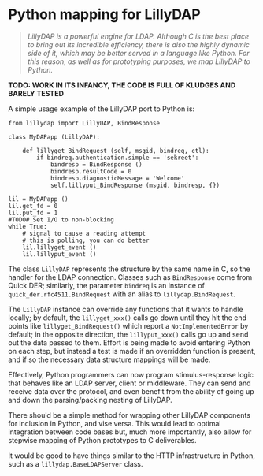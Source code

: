 # Python mapping for LillyDAP

> *LillyDAP is a powerful engine for LDAP.  Although C is the best place to
> bring out its incredible efficiency, there is also the highly dynamic side
> of it, which may be better served in a language like Python.  For this
> reason, as well as for prototyping purposes, we map LillyDAP to Python.*

**TODO: WORK IN ITS INFANCY, THE CODE IS FULL OF KLUDGES AND BARELY TESTED**

A simple usage example of the LillyDAP port to Python is:
```
from lillydap import LillyDAP, BindResponse

class MyDAPapp (LillyDAP):

    def lillyget_BindRequest (self, msgid, bindreq, ctl):
        if bindreq.authentication.simple == 'sekreet':
            bindresp = BindResponse ()
            bindresp.resultCode = 0
            bindresp.diagnosticMessage = 'Welcome'
            self.lillyput_BindResponse (msgid, bindresp, {})

lil = MyDAPapp ()
lil.get_fd = 0
lil.put_fd = 1
#TODO# Set I/O to non-blocking
while True:
	# signal to cause a reading attempt
	# this is polling, you can do better
	lil.lillyget_event ()
	lil.lillyput_event ()
```

The class `LillyDAP` represents the structure by the same name in C, so
the handler for the LDAP connection.  Classes such as `BindResponse` come
from Quick DER; similarly, the parameter `bindreq` is an instance of
`quick_der.rfc4511.BindRequest` with an alias to `lillydap.BindRequest`.

The `LillyDAP` instance can override any functions that it wants to
handle locally; by default, the `lillyget_xxx()` calls go down until they
hit the end points like `lillyget_BindRequest()` which report a
`NotImplementedError` by default; in the opposite direction, the
`lillyput_xxx()` calls go up and send out the data passed to them.
Effort is being made to avoid entering Python on each step, but instead
a test is made if an overridden function is present, and if so the
necessary data structure mappings will be made.

Effectively, Python programmers can now program stimulus-response logic
that behaves like an LDAP server, client or middleware.  They can send
and receive data over the protocol, and even benefit from the ability
of going up and down the parsing/packing nesting of LillyDAP.

There should be a simple method for wrapping other LillyDAP
components for inclusion in Python, and vise versa.  This would lead
to optimal integration between code bases but, much more importantly,
also allow for stepwise mapping of Python prototypes to C deliverables.

It would be good to have things similar to the HTTP infrastructure in
Python, such as a `lillydap.BaseLDAPServer` class.
